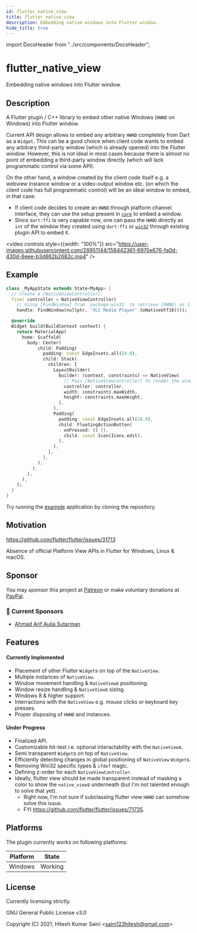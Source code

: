 ```yaml
---
id: flutter_native_view
title: flutter_native_view
description: Embedding native windows into Flutter window.
hide_title: true
---
```


import DocsHeader from "../src/components/DocsHeader";

# flutter_native_view

<DocsHeader repository="alexmercerind/flutter_native_view" type="pub.dev" />

Embedding native windows into Flutter window.

## Description

A Flutter plugin / C++ library to embed other native Windows (`HWND` on Windows) into Flutter window.

Current API design allows to embed any arbitrary `HWND` completely from Dart as a `Widget`. This can be a good choice when client code wants to embed any arbitrary third-party window (which is already opened) into the Flutter window.
However, this is not ideal in most cases because there is almost no point of embedding a third-party window directly (which will lack programmatic control via some API).

On the other hand, a window created by the client code itself e.g. a webview instance window or a video-output window etc. (on which the client code has full programmatic control) will be an ideal window to embed, in that case:

- If client code decides to create an `HWND` through platform channel interface, they can use the setup present in [`core`](https://github.com/alexmercerind/flutter_native_view/tree/master/core) to embed a window.
- Since `dart:ffi` is very capable now, one can pass the `HWND` directly as `int` of the window they created using `dart:ffi` or [`win32`](https://github.com/timsneath/win32) through existing plugin API to embed it.

<video controls style={{width: "100%"}} src="https://user-images.githubusercontent.com/28951144/158442361-6970e676-fa0d-430d-8eee-b3d862b2682c.mp4" />

## Example

```dart
class _MyAppState extends State<MyApp> {
  // Create a [NativeViewController].
  final controller = NativeViewController(
    // Using [FindWindow] from `package:win32` to retrieve [HWND] as [int].
    handle: FindWindow(nullptr, 'VLC Media Player'.toNativeUtf16()));

  @override
  Widget build(BuildContext context) {
    return MaterialApp(
      home: Scaffold(
        body: Center(
            child: Padding(
              padding: const EdgeInsets.all(24.0),
              child: Stack(
                children: [
                  LayoutBuilder(
                    builder: (context, constraints) => NativeView(
                      // Pass [NativeViewController] to render the window.
                      controller: controller,
                      width: constraints.maxWidth,
                      height: constraints.maxHeight,
                    ),
                  ),
                  Padding(
                    padding: const EdgeInsets.all(16.0),
                    child: FloatingActionButton(
                      onPressed: () {},
                      child: const Icon(Icons.edit),
                    ),
                  ),
                ],
              ),
            ),
          ),
        ),
      ),
    );
  }
}
```

Try running the [example](./example) application by cloning the repository.

## Motivation

https://github.com/flutter/flutter/issues/31713

Absence of official Platform View APIs in Flutter for Windows, Linux & macOS.

## Sponsor

You may sponsor this project at [Patreon](https://www.patreon.com/harmonoid) or make voluntary donations at [PayPal](https://www.paypal.me/alexmercerind).

### 💖 Current Sponsors

- [Ahmad Arif Aulia Sutarman](https://github.com/damywise)

## Features

#### Currently Implemented

- Placement of other Flutter `Widget`s on top of the `NativeView`.
- Multiple instances of `NativeView`.
- Window movement handling & `NativeView`s positioning.
- Window resize handling & `NativeView`s sizing.
- Windows 8 & higher support.
- Interractions with the `NativeView` e.g. mouse clicks or keyboard key presses.
- Proper disposing of `HWND` and instances.

#### Under Progress

- Finalized API.
- Customizable hit-test i.e. optional interactability with the `NativeView`s.
- Semi transparent `Widget`s on top of `NativeView`.
- Efficiently detecting changes in global positioning of `NativeView` `Widget`s.
- Removing Win32 specific types & `ifdef` magic.
- Defining z-order for each `NativeViewController`.
- Ideally, flutter view should be made transparent instead of masking a color to show the `native_view`s underneath (but I'm not talented enough to solve that yet).
  - Right now, I'm not sure if subclassing flutter view `HWND` can somehow solve this issue.
  - FYI https://github.com/flutter/flutter/issues/71735.

## Platforms

The plugin currently works on following platforms:

| Platform | State   |
| -------- | ------- |
| Windows  | Working |

## License

Currently licensing strictly.

GNU General Public License v3.0

Copyright (C) 2021, Hitesh Kumar Saini <<saini123hitesh@gmail.com>>

